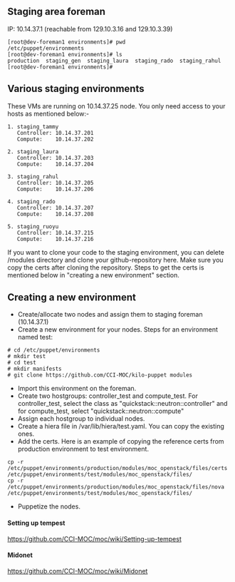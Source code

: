 ## Staging area foreman
IP: 10.14.37.1 (reachable from 129.10.3.16 and 129.10.3.39)
```
[root@dev-foreman1 environments]# pwd
/etc/puppet/environments
[root@dev-foreman1 environments]# ls
production  staging_gen  staging_laura  staging_rado  staging_rahul
[root@dev-foreman1 environments]# 
```

## Various staging environments
These VMs are running on 10.14.37.25 node. You only need access to your hosts as mentioned below:-
```
1. staging_tammy
   Controller: 10.14.37.201
   Compute:    10.14.37.202

2. staging_laura
   Controller: 10.14.37.203
   Compute:    10.14.37.204

3. staging_rahul
   Controller: 10.14.37.205
   Compute:    10.14.37.206

4. staging_rado
   Controller: 10.14.37.207
   Compute:    10.14.37.208

5. staging_ruoyu
   Controller: 10.14.37.215
   Compute:    10.14.37.216
```
If you want to clone your code to the staging environment, you can delete <your-env>/modules directory and clone your github-repository here. Make sure you copy the certs after cloning the repository. Steps to get the certs is mentioned below in "creating a new environment" section.

## Creating a new environment
* Create/allocate two nodes and assign them to staging foreman (10.14.37.1)
* Create a new environment for your nodes. Steps for an environment named test:
```
# cd /etc/puppet/environments
# mkdir test
# cd test
# mkdir manifests
# git clone https://github.com/CCI-MOC/kilo-puppet modules
```
* Import this environment on the foreman.
* Create two hostgroups: controller_test and compute_test. For controller_test, select the class as "quickstack::neutron::controller" and for compute_test, select "quickstack::neutron::compute"
* Assign each hostgroup to individual nodes.
* Create a hiera file in /var/lib/hiera/test.yaml. You can copy the existing ones.
* Add the certs. Here is an example of copying the reference certs from production environment to test environment.
```
cp -r /etc/puppet/environments/production/modules/moc_openstack/files/certs /etc/puppet/environments/test/modules/moc_openstack/files/
cp -r /etc/puppet/environments/production/modules/moc_openstack/files/nova /etc/puppet/environments/test/modules/moc_openstack/files/
```
* Puppetize the nodes.

#### Setting up tempest
https://github.com/CCI-MOC/moc/wiki/Setting-up-tempest

#### Midonet
https://github.com/CCI-MOC/moc/wiki/Midonet